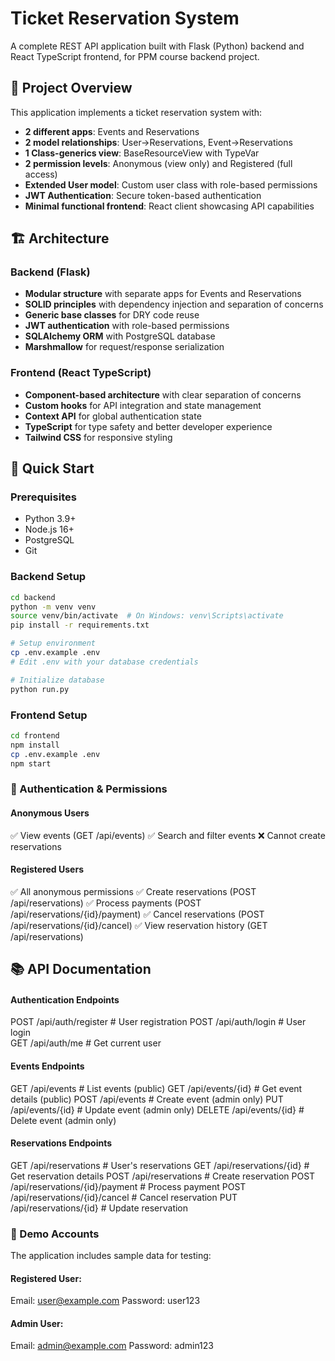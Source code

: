 # Ticket Reservation System

A complete REST API application built with Flask (Python) backend and React TypeScript frontend, for PPM course backend project.

## 🎯 Project Overview

This application implements a ticket reservation system with:
- **2 different apps**: Events and Reservations
- **2 model relationships**: User→Reservations, Event→Reservations  
- **1 Class-generics view**: BaseResourceView with TypeVar
- **2 permission levels**: Anonymous (view only) and Registered (full access)
- **Extended User model**: Custom user class with role-based permissions
- **JWT Authentication**: Secure token-based authentication
- **Minimal functional frontend**: React client showcasing API capabilities

## 🏗️ Architecture

### Backend (Flask)
- **Modular structure** with separate apps for Events and Reservations
- **SOLID principles** with dependency injection and separation of concerns
- **Generic base classes** for DRY code reuse
- **JWT authentication** with role-based permissions
- **SQLAlchemy ORM** with PostgreSQL database
- **Marshmallow** for request/response serialization

### Frontend (React TypeScript)
- **Component-based architecture** with clear separation of concerns
- **Custom hooks** for API integration and state management
- **Context API** for global authentication state
- **TypeScript** for type safety and better developer experience
- **Tailwind CSS** for responsive styling

## 🚀 Quick Start

### Prerequisites
- Python 3.9+
- Node.js 16+
- PostgreSQL
- Git

### Backend Setup
```bash
cd backend
python -m venv venv
source venv/bin/activate  # On Windows: venv\Scripts\activate
pip install -r requirements.txt

# Setup environment
cp .env.example .env
# Edit .env with your database credentials

# Initialize database
python run.py
```



### Frontend Setup
```bash
cd frontend
npm install
cp .env.example .env
npm start
```

### 🔐 Authentication & Permissions

#### Anonymous Users

✅ View events (GET /api/events)
✅ Search and filter events
❌ Cannot create reservations

#### Registered Users

✅ All anonymous permissions
✅ Create reservations (POST /api/reservations)
✅ Process payments (POST /api/reservations/{id}/payment)
✅ Cancel reservations (POST /api/reservations/{id}/cancel)
✅ View reservation history (GET /api/reservations)

## 📚 API Documentation

#### Authentication Endpoints

POST /api/auth/register    # User registration
POST /api/auth/login       # User login  
GET  /api/auth/me          # Get current user

#### Events Endpoints

GET    /api/events         # List events (public)
GET    /api/events/{id}    # Get event details (public)
POST   /api/events         # Create event (admin only)
PUT    /api/events/{id}    # Update event (admin only)
DELETE /api/events/{id}    # Delete event (admin only)

#### Reservations Endpoints

GET  /api/reservations              # User's reservations
GET  /api/reservations/{id}         # Get reservation details
POST /api/reservations              # Create reservation
POST /api/reservations/{id}/payment # Process payment
POST /api/reservations/{id}/cancel  # Cancel reservation
PUT  /api/reservations/{id}         # Update reservation

### 🧪 Demo Accounts
The application includes sample data for testing:

#### Registered User:
Email: user@example.com
Password: user123


#### Admin User:
Email: admin@example.com
Password: admin123